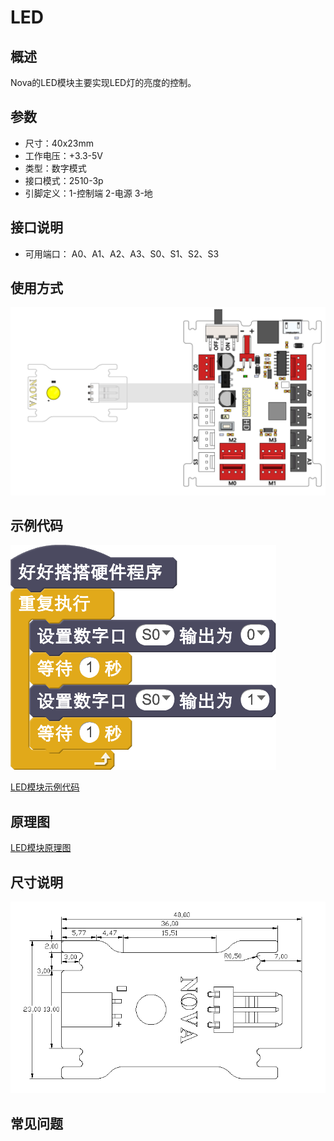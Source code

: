 # LED

## 概述

Nova的LED模块主要实现LED灯的亮度的控制。

## 参数

* 尺寸：40x23mm
* 工作电压：+3.3-5V
* 类型：数字模式
* 接口模式：2510-3p
* 引脚定义：1-控制端 2-电源 3-地

## 接口说明

* 可用端口： A0、A1、A2、A3、S0、S1、S2、S3

## 使用方式

![](../../.gitbook/assets/05%20%281%29.png)

## 示例代码

![](../../.gitbook/assets/06%20%281%29.png)

[LED模块示例代码 ](http://www.haohaodada.com/show.php?id=946933)

## 原理图

[LED模块原理图](https://github.com/Haohaodada-official/haohaodada-docs/blob/master/原理图/LED模块.pdf)

## 尺寸说明

![](../../.gitbook/assets/72.png)

## 常见问题

